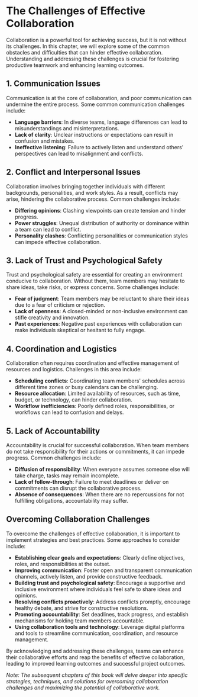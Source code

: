 The Challenges of Effective Collaboration
==================================================

Collaboration is a powerful tool for achieving success, but it is not without its challenges. In this chapter, we will explore some of the common obstacles and difficulties that can hinder effective collaboration. Understanding and addressing these challenges is crucial for fostering productive teamwork and enhancing learning outcomes.

1\. **Communication Issues**
---------------------------

Communication is at the core of collaboration, and poor communication can undermine the entire process. Some common communication challenges include:

* **Language barriers**: In diverse teams, language differences can lead to misunderstandings and misinterpretations.
* **Lack of clarity**: Unclear instructions or expectations can result in confusion and mistakes.
* **Ineffective listening**: Failure to actively listen and understand others' perspectives can lead to misalignment and conflicts.

2\. **Conflict and Interpersonal Issues**
----------------------------------------

Collaboration involves bringing together individuals with different backgrounds, personalities, and work styles. As a result, conflicts may arise, hindering the collaborative process. Common challenges include:

* **Differing opinions**: Clashing viewpoints can create tension and hinder progress.
* **Power struggles**: Unequal distribution of authority or dominance within a team can lead to conflict.
* **Personality clashes**: Conflicting personalities or communication styles can impede effective collaboration.

3\. **Lack of Trust and Psychological Safety**
---------------------------------------------

Trust and psychological safety are essential for creating an environment conducive to collaboration. Without them, team members may hesitate to share ideas, take risks, or express concerns. Some challenges include:

* **Fear of judgment**: Team members may be reluctant to share their ideas due to a fear of criticism or rejection.
* **Lack of openness**: A closed-minded or non-inclusive environment can stifle creativity and innovation.
* **Past experiences**: Negative past experiences with collaboration can make individuals skeptical or hesitant to fully engage.

4\. **Coordination and Logistics**
---------------------------------

Collaboration often requires coordination and effective management of resources and logistics. Challenges in this area include:

* **Scheduling conflicts**: Coordinating team members' schedules across different time zones or busy calendars can be challenging.
* **Resource allocation**: Limited availability of resources, such as time, budget, or technology, can hinder collaboration.
* **Workflow inefficiencies**: Poorly defined roles, responsibilities, or workflows can lead to confusion and delays.

5\. **Lack of Accountability**
-----------------------------

Accountability is crucial for successful collaboration. When team members do not take responsibility for their actions or commitments, it can impede progress. Common challenges include:

* **Diffusion of responsibility**: When everyone assumes someone else will take charge, tasks may remain incomplete.
* **Lack of follow-through**: Failure to meet deadlines or deliver on commitments can disrupt the collaborative process.
* **Absence of consequences**: When there are no repercussions for not fulfilling obligations, accountability may suffer.

Overcoming Collaboration Challenges
-----------------------------------

To overcome the challenges of effective collaboration, it is important to implement strategies and best practices. Some approaches to consider include:

* **Establishing clear goals and expectations**: Clearly define objectives, roles, and responsibilities at the outset.
* **Improving communication**: Foster open and transparent communication channels, actively listen, and provide constructive feedback.
* **Building trust and psychological safety**: Encourage a supportive and inclusive environment where individuals feel safe to share ideas and opinions.
* **Resolving conflicts proactively**: Address conflicts promptly, encourage healthy debate, and strive for constructive resolutions.
* **Promoting accountability**: Set deadlines, track progress, and establish mechanisms for holding team members accountable.
* **Using collaboration tools and technology**: Leverage digital platforms and tools to streamline communication, coordination, and resource management.

By acknowledging and addressing these challenges, teams can enhance their collaborative efforts and reap the benefits of effective collaboration, leading to improved learning outcomes and successful project outcomes.

*Note: The subsequent chapters of this book will delve deeper into specific strategies, techniques, and solutions for overcoming collaboration challenges and maximizing the potential of collaborative work.*
